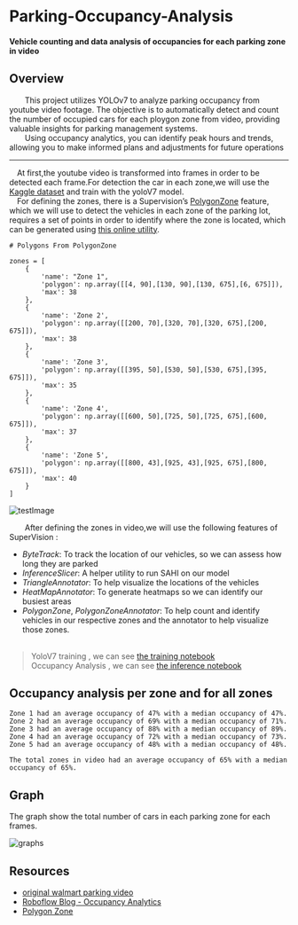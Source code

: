 # Parking-Occupancy-Analysis
#### Vehicle counting and data analysis of occupancies for each parking zone in video

## Overview

&emsp;&emsp;This project utilizes YOLOv7 to analyze parking occupancy from youtube video footage. The objective is to automatically detect and count the number of occupied cars for each ploygon zone from video, providing valuable insights for parking management systems.<br/>
&emsp;&emsp;Using occupancy analytics, you can identify peak hours and trends, allowing you to make informed plans and adjustments for future operations

<hr/>

&emsp;At first,the youtube video is transformed into frames in order to be detected each frame.For detection the car in each zone,we will use the [Kaggle dataset](https://www.kaggle.com/datasets/braunge/aerial-view-car-detection-for-yolov5) and train with the yoloV7 model. 
<br/>
&emsp;For defining the zones, there is a Supervision’s [PolygonZone](https://supervision.roboflow.com/detection/tools/polygon_zone/?ref=blog.roboflow.com#polygonzone) feature, which we will use to detect the vehicles in each zone of the parking lot, requires a set of points in order to identify where the zone is located, which can be generated using [this online utility](https://supervision.roboflow.com/detection/tools/polygon_zone/?ref=blog.roboflow.com#polygonzone).


```
# Polygons From PolygonZone

zones = [
    {
        'name': "Zone 1",
        'polygon': np.array([[4, 90],[130, 90],[130, 675],[6, 675]]),
        'max': 38
    },
    {
        'name': 'Zone 2',
        'polygon': np.array([[200, 70],[320, 70],[320, 675],[200, 675]]),
        'max': 38
    },
    {
        'name': 'Zone 3',
        'polygon': np.array([[395, 50],[530, 50],[530, 675],[395, 675]]),
        'max': 35
    },
    {
        'name': 'Zone 4',
        'polygon': np.array([[600, 50],[725, 50],[725, 675],[600, 675]]),
        'max': 37
    },
    {
        'name': 'Zone 5',
        'polygon': np.array([[800, 43],[925, 43],[925, 675],[800, 675]]),
        'max': 40
    }
]
```
![testImage](https://github.com/KyawHtetLinn/Parking-Occupancy-Analysis/assets/70162137/06ad45ba-c455-4ec6-a284-bb89933283ff)


&emsp;&emsp;After defining the zones in video,we will use the following features of SuperVision : 
  - *ByteTrack*: To track the location of our vehicles, so we can assess how long they are parked
  - *InferenceSlicer*: A helper utility to run SAHI on our model
  - *TriangleAnnotator*: To help visualize the locations of the vehicles
  - *HeatMapAnnotator*: To generate heatmaps so we can identify our busiest areas
  - *PolygonZone*, *PolygonZoneAnnotator*: To help count and identify vehicles in our respective zones and the annotator to help visualize those zones.
<br /><br />



> YoloV7 training , we can see [the training notebook]()<br/>
> Occupancy Analysis , we can see [the inference notebook]()

## Occupancy analysis per zone and for all zones
```
Zone 1 had an average occupancy of 47% with a median occupancy of 47%.
Zone 2 had an average occupancy of 69% with a median occupancy of 71%.
Zone 3 had an average occupancy of 88% with a median occupancy of 89%.
Zone 4 had an average occupancy of 72% with a median occupancy of 73%.
Zone 5 had an average occupancy of 48% with a median occupancy of 48%.

The total zones in video had an average occupancy of 65% with a median occupancy of 65%.
```
## Graph 
The graph show the total number of cars in each parking zone for each frames.


![graphs](https://github.com/KyawHtetLinn/Parking-Occupancy-Analysis/assets/70162137/8e4b3485-f7bb-4b92-bb34-62b0e0cc5276)





## Resources

- [original walmart parking video](https://youtu.be/hBLC718adwg?si=vHdTgq4_wZAG-bdv)
- [Roboflow Blog - Occupancy Analytics](https://blog.roboflow.com/occupancy-analytics/#total-occupancy)
- [Polygon Zone](https://supervision.roboflow.com/detection/tools/polygon_zone/?ref=blog.roboflow.com#polygonzone)
